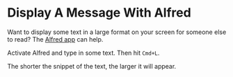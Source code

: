 # Display A Message With Alfred

Want to display some text in a large format on your screen for someone else
to read? The [Alfred app](https://www.alfredapp.com/) can help.

Activate Alfred and type in some text. Then hit `Cmd+L`.

The shorter the snippet of the text, the larger it will appear.
